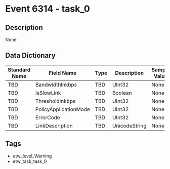 # Event 6314 - task_0

## Description
None

## Data Dictionary
|Standard Name|Field Name|Type|Description|Sample Value|
|---|---|---|---|---|
|TBD|BandwidthInkbps|TBD|UInt32|None|None|
|TBD|IsSlowLink|TBD|Boolean|None|None|
|TBD|ThresholdInkbps|TBD|UInt32|None|None|
|TBD|PolicyApplicationMode|TBD|UInt32|None|None|
|TBD|ErrorCode|TBD|UInt32|None|None|
|TBD|LinkDescription|TBD|UnicodeString|None|None|

## Tags
* etw_level_Warning
* etw_task_task_0